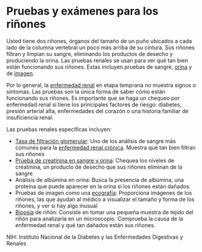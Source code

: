 Pruebas y exámenes para los riñones
===================================



Usted tiene dos riñones, órganos del tamaño de un puño ubicados a cada lado de la columna vertebral un poco más arriba de su cintura. Sus riñones filtran y limpian su sangre, eliminando los productos de desecho y produciendo la orina. Las pruebas renales se usan para ver qué tan bien están funcionando sus riñones. Estas incluyen pruebas de sangre, [orina](https://medlineplus.gov/spanish/urinalysis.html) y de [imagen](https://medlineplus.gov/spanish/diagnosticimaging.html).


Por lo general, la [enfermedad renal](https://medlineplus.gov/spanish/kidneydiseases.html) en etapa temprana no muestra signos o síntomas. Las pruebas son la única forma de saber cómo están funcionando sus riñones. Es importante que se haga un chequeo por enfermedad renal si tiene los principales factores de riesgo: diabetes, presión arterial alta, enfermedades del corazón o una historia familiar de insuficiencia renal.


Las pruebas renales específicas incluyen:


* [Tasa de filtración glomerular](https://medlineplus.gov/spanish/pruebas-de-laboratorio/prueba-de-tasa-de-filtracion-glomerular-tfg/): Uno de los análisis de sangre más comunes para la [enfermedad renal crónica](https://medlineplus.gov/spanish/chronickidneydisease.html). Muestra qué tan bien filtran sus riñones
* [Prueba de creatinina en sangre y orina](https://medlineplus.gov/spanish/pruebas-de-laboratorio/prueba-de-creatinina/): Chequea los niveles de creatinina, un producto de desecho que sus riñones eliminan de la sangre
* Análisis de albúmina en orina: Busca la presencia de albúmina, una proteína que puede aparecer en la orina si los riñones están dañados
* Pruebas de imagen como una [ecografía](https://medlineplus.gov/spanish/pruebas-de-laboratorio/ecografia/): Proporciona imágenes de los riñones, las que ayudan al médico a visualizar el tamaño y forma de los riñones, y ver si hay algo inusual
* [Biopsia](https://medlineplus.gov/spanish/biopsy.html) de riñón: Consiste en tomar una pequeña muestra de tejido del riñón para analizarla en un microscopio. Comprueba la causa de la enfermedad renal y qué tan dañados están sus riñones.


NIH: Instituto Nacional de la Diabetes y las Enfermedades Digestivas y Renales

